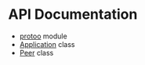 # API Documentation


* [protoo](protoo.md) module
* [Application](Application.md) class
* [Peer](Peer.md) class
